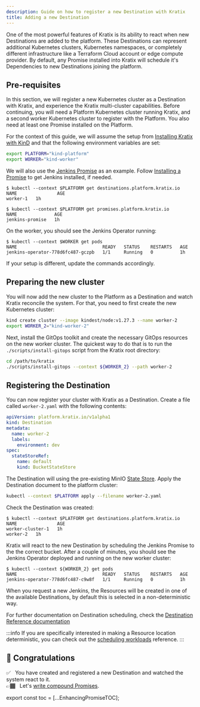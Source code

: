 ```yaml
---
description: Guide on how to register a new Destination with Kratix
title: Adding a new Destination
---
```


One of the most powerful features of Kratix is its ability to react when new Destinations are added to the platform. These Destinations can represent additional Kubernetes clusters, Kubernetes namespaces, or completely different infrastructure like a Terraform Cloud account or edge compute provider. By default, any Promise installed into Kratix will schedule it's Dependencies to new Destinations joining the platform.

## Pre-requisites

In this section, we will register a new Kubernetes cluster as a Destination with Kratix, and
experience the Kratix multi-cluster capabilities. Before continuing, you will need a Platform
Kubernetes cluster running Kratix, and a second worker Kubernetes cluster to
register with the Platform. You also need at least one Promise installed on
the Platform.

For the context of this guide, we will assume the setup from [Installing Kratix
with KinD](./installing-kratix) and that the following environment variables are
set:

```bash
export PLATFORM="kind-platform"
export WORKER="kind-worker"
```

We will also use the [Jenkins
Promise](https://github.com/syntasso/kratix-marketplace/tree/main/jenkins) as an
example. Follow [Installing a Promise](./installing-a-promise) to get Jenkins
installed, if needed.


```shell-session
$ kubectl --context $PLATFORM get destinations.platform.kratix.io
NAME               AGE
worker-1   1h

$ kubectl --context $PLATFORM get promises.platform.kratix.io
NAME              AGE
jenkins-promise   1h
```

On the worker, you should see the Jenkins Operator running:

```shell-session
$ kubectl --context $WORKER get pods
NAME                                READY   STATUS    RESTARTS   AGE
jenkins-operator-778d6fc487-gczpb   1/1     Running   0          1h
```

If your setup is different, update the commands accordingly.

## Preparing the new cluster

You will now add the new cluster to the Platform as a Destination and watch Kratix reconcile the
system. For that, you need to first create the new Kubernetes cluster:

```bash
kind create cluster --image kindest/node:v1.27.3 --name worker-2
export WORKER_2="kind-worker-2"
```

Next, install the GitOps toolkit and create the necessary GitOps resources on the new worker cluster. The quickest
way to do that is to run the `./scripts/install-gitops` script from the Kratix root
directory:

```bash
cd /path/to/kratix
./scripts/install-gitops --context ${WORKER_2} --path worker-2
```

## Registering the Destination

You can now register your cluster with Kratix as a Destination. Create a file called `worker-2.yaml` with the
following contents:

```yaml title="worker-2.yaml"
apiVersion: platform.kratix.io/v1alpha1
kind: Destination
metadata:
  name: worker-2
  labels:
    environment: dev
spec:
  stateStoreRef:
    name: default
    kind: BucketStateStore
```

The Destination will using the pre-existing MinIO [State Store](/docs/main/reference/statestore/intro).
Apply the Destination document to the platform cluster:

```bash
kubectl --context $PLATFORM apply --filename worker-2.yaml
```

Check the Destination was created:

```shell-session {4}
$ kubectl --context $PLATFORM get destinations.platform.kratix.io
NAME               AGE
worker-cluster-1   1h
worker-2   1h
```

Kratix will react to the new Destination by scheduling the Jenkins Promise
to the the correct bucket. After a couple of minutes, you should see the Jenkins Operator
deployed and running on the new worker cluster:

```shell-session {3}
$ kubectl --context ${WORKER_2} get pods
NAME                                READY   STATUS    RESTARTS   AGE
jenkins-operator-778d6fc487-c9w8f   1/1     Running   0          1h
```

When you request a new Jenkins, the Resources will be created in one of the available Destinations, by default this is selected in a non-deterministic way.

For further documentation on Destination scheduling, check the [Destination Reference
documentation](../reference/destinations/intro)

:::info
If you are specifically interested in making a Resource location deterministic, you can check out the [scheduling workloads](../reference/multicluster-management#workloads) reference.
:::


## 🎉 Congratulations

✅&nbsp;&nbsp; You have created and registered a new Destination and watched the system react to it.<br />
👉🏾&nbsp;&nbsp; Let's [write compound Promises](./compound-promises).

export const toc = [...EnhancingPromiseTOC];
